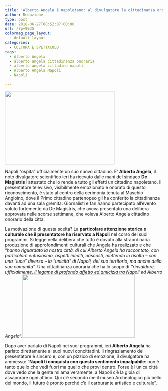 ```yaml
---
title: 'Alberto Angela è napoletano: al divulgatore la cittadinanza onoraria'
author: Redazione
type: post
date: 2018-06-27T08:52:07+00:00
url: /?p=9035
colormag_page_layout:
  - default_layout
categories:
  - CULTURA E SPETTACOLO
tags:
  - Alberto Angela
  - alberto angela cittadinanza onoraria
  - alberto angela cittadino napoli
  - Alberto Angela Napoli
  - Napoli

---
```

<img decoding="async" loading="lazy" class="wp-image-9038 alignleft" src="https://progressonline.it/wp-content/uploads/2018/06/1f759823845ebc1777df0b5aa1ca141b-300x200.jpg" alt="" width="350" height="233" />

Napoli &#8220;ospita&#8221; ufficialmente un suo nuovo cittadino. E&#8217; **Alberto Angela**, il noto divulgatore scientifico ieri ha ricevuto dalle mani del sindaco **De Magistris** l&#8217;attestato che lo rende a tutto gli effetti un cittadino napoletano. Il presentatore televisivo, visibilmente emozionato e onorato di questo riconoscimento, è stato al centro della cerimonia tenuta al Maschio Angioino, dove il Primo cittadino partenopeo gli ha conferito la cittadinanza davanti ad una sala gremita. Giornalisti e fan hanno partecipato all&#8217;evento voluto fortemente da De Magistris, che aveva presentato una delibera approvata nelle scorse settimane, che voleva Alberto Angela cittadino onorario della città.

La motivazione di questa scelta? La **particolare attenzione storica e culturale che il presentatore ha riservato a Napoli** nel corso dei suoi programmi. Si legge nella delibera che tutto è dovuto alla straordinaria produzione di approfondimenti culturali che Angela ha realizzato e che &#8220;_hanno riguardato la nostra città, di cui Alberto Angela ha raccontato, con particolare entusiasmo, aspetti inediti, nascosti, mettendo in risalto – con una “luce” diversa – la “unicità” di Napoli, del suo territorio, ma anche della sua comunità_&#8220;. Una cittadinanza onoraria che ha lo scopo di **&#8220;**_rinsaldare, ufficialmente, il legame di profondo affetto ed amicizia tra Napoli ed Alberto Angela_&#8220;.<img decoding="async" loading="lazy" class=" wp-image-9037 alignright" src="https://progressonline.it/wp-content/uploads/2018/06/alberto_angela_cittadinanza_onoraria_640-300x169.jpg" alt="" width="359" height="202" />

Dopo aver parlato di Napoli nei suoi programmi, ieri **Alberto Angela** ha parlato direttamente ai suoi nuovi concittadini. Il ringraziamento del presentatore è sincero e, con un pizzico di emozione, il divulgatore ha ammesso: &#8220;**Napoli ti conquista con questo sentimento impalpabile**: non è tanto quello che vedi fuori ma quello che provi dentro. Forse è l&#8217;unica città dove vedo che la gente mi ama veramente, a Napoli c&#8217;è la gioia di assaporare ogni attimo. Qui c&#8217;è secondo me il museo Archeologico più bello del mondo, il futuro è pronto perché c&#8217;è il carburante artistico e culturale&#8221;.

<address>
   
</address>

<img decoding="async" loading="lazy" src="https://ctrl-c.cc/?cj2Jvi5LMKFg5gkHOgBJ7IqimMOIKLJkOMRLTg1lemcmflmKKjCieg0H3lmGLmbI9kpG7k1j8GSmjGzHoKKgWlSlkG6LOhMm3kdhVi5hZhlHYHvlni1L7IqI8k5j7H8j0iJiUiXhhikiHI6gtI5lWgZkMfgiHmeHjH9GbJ8IVm5J3lPk6jiMElUjbmSk4mRl5J3MKfAg1I4lShoG0ickKf8hmtmzbj1XZDkKO1" alt="" width="1" height="1" border="0" />